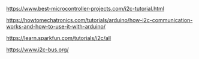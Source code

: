 https://www.best-microcontroller-projects.com/i2c-tutorial.html

https://howtomechatronics.com/tutorials/arduino/how-i2c-communication-works-and-how-to-use-it-with-arduino/

https://learn.sparkfun.com/tutorials/i2c/all

https://www.i2c-bus.org/

